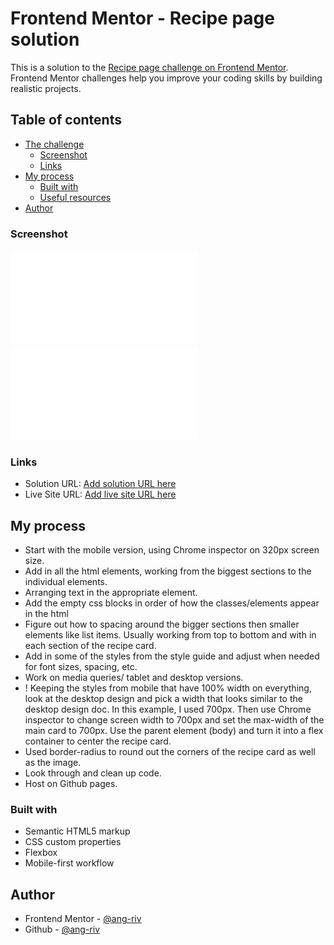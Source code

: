 # Frontend Mentor - Recipe page solution

This is a solution to the [Recipe page challenge on Frontend Mentor](https://www.frontendmentor.io/challenges/recipe-page-KiTsR8QQKm). Frontend Mentor challenges help you improve your coding skills by building realistic projects.

## Table of contents

- [The challenge](#the-challenge)
  - [Screenshot](#screenshot)
  - [Links](#links)
- [My process](#my-process)
  - [Built with](#built-with)
  - [Useful resources](#useful-resources)
- [Author](#author)

### Screenshot

![Desktop](/screenshots/recipe-page-desktop.pdf)
![Mobile](/screenshots/recipe-page-mobile.pdf)

### Links

- Solution URL: [Add solution URL here](https://your-solution-url.com)
- Live Site URL: [Add live site URL here](https://your-live-site-url.com)

## My process

- Start with the mobile version, using Chrome inspector on 320px screen size.
- Add in all the html elements, working from the biggest sections to the individual elements.
- Arranging text in the appropriate element.
- Add the empty css blocks in order of how the classes/elements appear in the html
- Figure out how to spacing around the bigger sections then smaller elements like list items. Usually working from top to bottom and with in each section of the recipe card.
- Add in some of the styles from the style guide and adjust when needed for font sizes, spacing, etc.
- Work on media queries/ tablet and desktop versions.
- ! Keeping the styles from mobile that have 100% width on everything, look at the desktop design and pick a width that looks similar to the desktop design doc. In this example, I used 700px. Then use Chrome inspector to change screen width to 700px and set the max-width of the main card to 700px. Use the parent element (body) and turn it into a flex container to center the recipe card.
- Used border-radius to round out the corners of the recipe card as well as the image.
- Look through and clean up code.
- Host on Github pages.

### Built with

- Semantic HTML5 markup
- CSS custom properties
- Flexbox
- Mobile-first workflow

## Author

- Frontend Mentor - [@ang-riv](https://www.frontendmentor.io/profile/ang-riv)
- Github - [@ang-riv](https://github.com/ang-riv)
